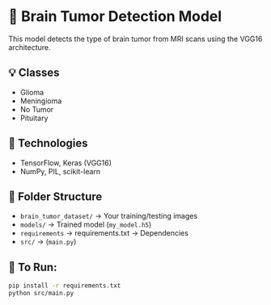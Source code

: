 # 🧠 Brain Tumor Detection Model

This model detects the type of brain tumor from MRI scans using the VGG16 architecture.

## 💡 Classes
- Glioma
- Meningioma
- No Tumor
- Pituitary

## 🔧 Technologies
- TensorFlow, Keras (VGG16)
- NumPy, PIL, scikit-learn

## 📁 Folder Structure
- `brain_tumor_dataset/` → Your training/testing images
- `models/` → Trained model (`my_model.h5`)
- `requirements` → requirements.txt →  Dependencies
- `src/` → (`main.py`)

## 🚀 To Run:
```bash
pip install -r requirements.txt
python src/main.py
